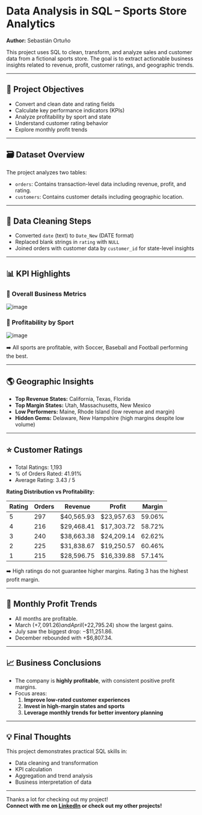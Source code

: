 #  Data Analysis in SQL – Sports Store Analytics

**Author:** Sebastián Ortuño

This project uses SQL to clean, transform, and analyze sales and customer data from a fictional sports store. The goal is to extract actionable business insights related to revenue, profit, customer ratings, and geographic trends.

---

## 📌 Project Objectives

- Convert and clean date and rating fields
- Calculate key performance indicators (KPIs)
- Analyze profitability by sport and state
- Understand customer rating behavior
- Explore monthly profit trends

---

## 🗃️ Dataset Overview

The project analyzes two tables:

- `orders`: Contains transaction-level data including revenue, profit, and rating.
- `customers`: Contains customer details including geographic location.

---

## 🧹 Data Cleaning Steps

- Converted `date` (text) to `Date_New` (DATE format)
- Replaced blank strings in `rating` with `NULL`
- Joined orders with customer data by `customer_id` for state-level insights

---

## 📊 KPI Highlights

### 🧾 Overall Business Metrics

![image](https://github.com/user-attachments/assets/1f409c17-55f6-4817-91e5-0430fd5acb79)


### 🏅 Profitability by Sport

![image](https://github.com/user-attachments/assets/f382f9a7-9dd8-47bb-94b9-ffca643bf861)


➡️ All sports are profitable, with Soccer, Baseball and Football performing the best.

---

## 🌎 Geographic Insights

- **Top Revenue States:** California, Texas, Florida
- **Top Margin States:** Utah, Massachusetts, New Mexico
- **Low Performers:** Maine, Rhode Island (low revenue and margin)
- **Hidden Gems:** Delaware, New Hampshire (high margins despite low volume)

---

## ⭐ Customer Ratings

- Total Ratings: 1,193
- % of Orders Rated: 41.91%
- Average Rating: 3.43 / 5

**Rating Distribution vs Profitability:**

| Rating | Orders | Revenue   | Profit    | Margin   |
|--------|--------|-----------|-----------|----------|
| 5      | 297    | $40,565.93| $23,957.63| 59.06%   |
| 4      | 216    | $29,468.41| $17,303.72| 58.72%   |
| 3      | 240    | $38,663.38| $24,209.14| 62.62%   |
| 2      | 225    | $31,838.67| $19,250.57| 60.46%   |
| 1      | 215    | $28,596.75| $16,339.88| 57.14%   |

➡️ High ratings do not guarantee higher margins. Rating 3 has the highest profit margin.

---

## 📅 Monthly Profit Trends

- All months are profitable.
- March (+$7,091.26) and April (+$22,795.24) show the largest gains.
- July saw the biggest drop: −$11,251.86.
- December rebounded with +$6,807.34.

---

## 📈 Business Conclusions

- The company is **highly profitable**, with consistent positive profit margins.
- Focus areas:
  1. **Improve low-rated customer experiences**
  2. **Invest in high-margin states and sports**
  3. **Leverage monthly trends for better inventory planning**

---

## 💡 Final Thoughts

This project demonstrates practical SQL skills in:

- Data cleaning and transformation
- KPI calculation
- Aggregation and trend analysis
- Business interpretation of data

---

Thanks a lot for checking out my project!  
**Connect with me on [LinkedIn](https://www.linkedin.com/in/sebastian-ortuno/) or check out my other projects!**



